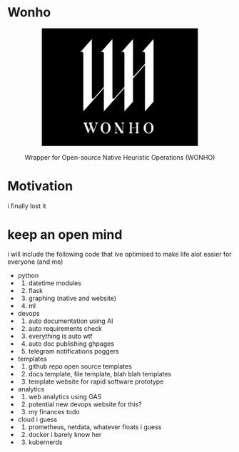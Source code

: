 # Wonho
<p align="center">
  <img src="readme.png" width="350" title="keep an open mind girl">
</p>
<p align="center">
   Wrapper for Open-source Native Heuristic Operations (WONHO)
</p>


# Motivation

i finally lost it

# keep an open mind
i will include the following code that ive optimised to make life alot easier for everyone (and me)



- python
- 1. datetime modules
- 2. flask
- 3. graphing (native and website)
- 4. ml
- devops
- 1. auto documentation using AI
- 2. auto requirements check
- 3. everything is auto wtf
- 4. auto doc publishing ghpages
- 5. telegram notifications poggers
- templates
- 1. github repo open source templates
- 2. docs template, file template, blah blah templates
- 3. template website for rapid software prototype
- analytics
- 1. web analytics using GAS
- 2. potential new devops website for this?
- 3. my finances
todo
- cloud i guess
- 1. prometheus, netdata, whatever floats i guess
- 2. docker i barely know her
- 3. kubernerds

